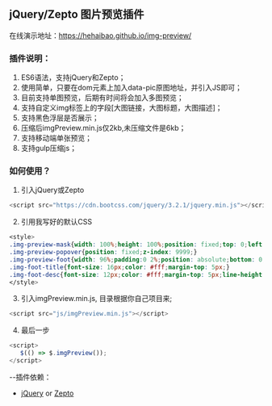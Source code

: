 ## jQuery/Zepto 图片预览插件

在线演示地址：https://hehaibao.github.io/img-preview/

### 插件说明：

1. ES6语法，支持jQuery和Zepto；
2. 使用简单，只要在dom元素上加入data-pic原图地址，并引入JS即可；
3. 目前支持单图预览，后期有时间将会加入多图预览；
4. 支持自定义img标签上的字段[大图链接，大图标题，大图描述]；
5. 支持黑色浮层是否展示；
6. 压缩后imgPreview.min.js仅2kb,未压缩文件是6kb；
7. 支持移动端单张预览；
8. 支持gulp压缩js；

### 如何使用？

1. 引入jQuery或Zepto

```javascript
<script src="https://cdn.bootcss.com/jquery/3.2.1/jquery.min.js"></script>
```

2. 引用我写好的默认CSS

```css
<style>
.img-preview-mask{width: 100%;height: 100%;position: fixed;top: 0;left: 0;z-index: 9998;background-color: rgba(0,0,0,.5);}
.img-preview-popover{position: fixed;z-index: 9999;}
.img-preview-foot{width: 96%;padding:0 2%;position: absolute;bottom: 0;background-color: rgba(0,0,0,.5);}
.img-foot-title{font-size: 16px;color: #fff;margin-top: 5px;}
.img-foot-desc{font-size: 12px;color: #fff;margin-top: 5px;line-height: 24px;}
</style>
```

3. 引入imgPreview.min.js, 目录根据你自己项目来;

```javascript
<script src="js/imgPreview.min.js"></script>
```

4. 最后一步

```javascript
<script>
   $(() => $.imgPreview());
</script>
```


--插件依赖：

* [jQuery](http://jquery.com/) or [Zepto](http://www.zeptojs.cn/)
